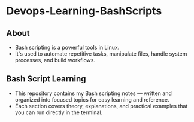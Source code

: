 # Devops-Learning-BashScripts

## About
- Bash scripting is a powerful tools in Linux.
- It's used to automate repetitive tasks, manipulate files, handle system processes, and build workflows.

## Bash Script Learning
- This repository contains my Bash scripting notes — written and organized into focused topics for easy learning and reference.
- Each section covers theory, explanations, and practical examples that you can run directly in the terminal.

